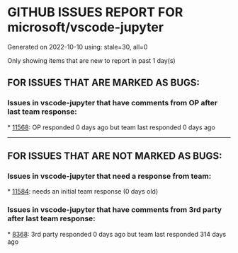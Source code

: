 
# GITHUB ISSUES REPORT FOR microsoft/vscode-jupyter


Generated on 2022-10-10 using: stale=30, all=0


Only showing items that are new to report in past 1 day(s)


## FOR ISSUES THAT ARE MARKED AS BUGS:


### Issues in vscode-jupyter that have comments from OP after last team response:


\* [11568](https://github.com/microsoft/vscode-jupyter/issues/11568 "Jupyter in vscode run very slow in Macbook air m1"): OP responded 0 days ago but team last responded 0 days ago

---

## FOR ISSUES THAT ARE NOT MARKED AS BUGS:


### Issues in vscode-jupyter that need a response from team:


\* [11584](https://github.com/microsoft/vscode-jupyter/issues/11584 "auto-fill and function help recommending simultaneously"): needs an initial team response (0 days old)

### Issues in vscode-jupyter that have comments from 3rd party after last team response:


\* [8368](https://github.com/microsoft/vscode-jupyter/issues/8368 "Option to display a line for every cell in .py files with percent markup"): 3rd party responded 0 days ago but team last responded 314 days ago
